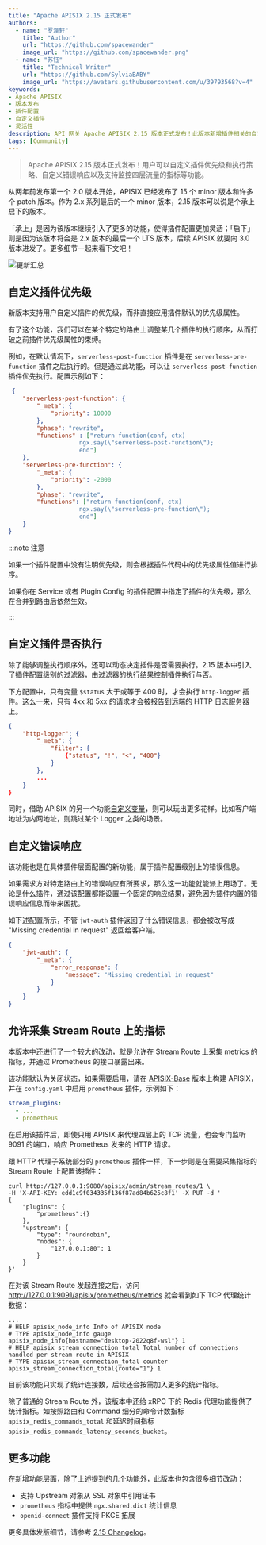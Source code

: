 ```yaml
---
title: "Apache APISIX 2.15 正式发布"
authors:
  - name: "罗泽轩"
    title: "Author"
    url: "https://github.com/spacewander"
    image_url: "https://github.com/spacewander.png"
  - name: "苏钰"
    title: "Technical Writer"
    url: "https://github.com/SylviaBABY"
    image_url: "https://avatars.githubusercontent.com/u/39793568?v=4"
keywords: 
- Apache APISIX
- 版本发布
- 插件配置
- 自定义插件
- 灵活性
description: API 网关 Apache APISIX 2.15 版本正式发布！此版本新增插件相关的自定义优先级、执行策略、错误响应及支持监控四层流量的指标等功能。
tags: [Community]
---
```


> Apache APISIX 2.15 版本正式发布！用户可以自定义插件优先级和执行策略、自定义错误响应以及支持监控四层流量的指标等功能。

<!--truncate-->

从两年前发布第一个 2.0 版本开始，APISIX 已经发布了 15 个 minor 版本和许多个 patch 版本。作为 2.x 系列最后的一个 minor 版本，2.15 版本可以说是个承上启下的版本。

「承上」是因为该版本继续引入了更多的功能，使得插件配置更加灵活；「启下」则是因为该版本将会是 2.x 版本的最后一个 LTS 版本，后续 APISIX 就要向 3.0 版本进发了。更多细节一起来看下文吧！

![更新汇总](https://static.apiseven.com/2022/blog/0729/blog-1.png)

## 自定义插件优先级

新版本支持用户自定义插件的优先级，而非直接应用插件默认的优先级属性。

有了这个功能，我们可以在某个特定的路由上调整某几个插件的执行顺序，从而打破之前插件优先级属性的束缚。

例如，在默认情况下，`serverless-post-function` 插件是在 `serverless-pre-function` 插件之后执行的。但是通过此功能，可以让 `serverless-post-function` 插件优先执行。配置示例如下：

```json
 {
    "serverless-post-function": {
        "_meta": {
            "priority": 10000
        },
        "phase": "rewrite",
        "functions" : ["return function(conf, ctx)
                    ngx.say(\"serverless-post-function\");
                    end"]
    },
    "serverless-pre-function": {
        "_meta": {
            "priority": -2000
        },
        "phase": "rewrite",
        "functions": ["return function(conf, ctx)
                    ngx.say(\"serverless-pre-function\");
                    end"]
    }
}
```

:::note 注意

如果一个插件配置中没有注明优先级，则会根据插件代码中的优先级属性值进行排序。

如果你在 Service 或者 Plugin Config 的插件配置中指定了插件的优先级，那么在合并到路由后依然生效。

:::

## 自定义插件是否执行

除了能够调整执行顺序外，还可以动态决定插件是否需要执行。2.15 版本中引入了插件配置级别的过滤器，由过滤器的执行结果控制插件执行与否。

下方配置中，只有变量 `$status` 大于或等于 400 时，才会执行 `http-logger` 插件。这么一来，只有 4xx 和 5xx 的请求才会被报告到远端的 HTTP 日志服务器上。

```json
{
    "http-logger": {
        "_meta": {
            "filter": {
                {"status", "!", "<", "400"}
            }
        },
        ...
    }
}
```

同时，借助 APISIX 的另一个功能[自定义变量](https://apisix.apache.org/zh/docs/apisix/next/plugin-develop/#%E6%B3%A8%E5%86%8C%E8%87%AA%E5%AE%9A%E4%B9%89%E5%8F%98%E9%87%8F)，则可以玩出更多花样。比如客户端地址为内网地址，则跳过某个 Logger 之类的场景。

## 自定义错误响应

该功能也是在具体插件层面配置的新功能，属于插件配置级别上的错误信息。

如果需求方对特定路由上的错误响应有所要求，那么这一功能就能派上用场了。无论是什么插件，通过该配置都能设置一个固定的响应结果，避免因为插件内置的错误响应信息而带来困扰。

如下述配置所示，不管 `jwt-auth` 插件返回了什么错误信息，都会被改写成 "Missing credential in request" 返回给客户端。

```json
{
    "jwt-auth": {
        "_meta": {
            "error_response": {
                "message": "Missing credential in request"
            }
        }
    }
}
```

## 允许采集 Stream Route 上的指标

本版本中还进行了一个较大的改动，就是允许在 Stream Route 上采集 metrics 的指标，并通过 Prometheus 的接口暴露出来。

该功能默认为关闭状态，如果需要启用，请在 [APISIX-Base](https://apisix.apache.org/zh/docs/apisix/FAQ/#%E5%A6%82%E4%BD%95%E6%9E%84%E5%BB%BA-apisix-base-%E7%8E%AF%E5%A2%83) 版本上构建 APISIX，并在 `config.yaml` 中启用 `prometheus` 插件，示例如下：

```yaml  title="./conf/config.yaml"
stream_plugins:
  - ...
  - prometheus
```

在启用该插件后，即使只用 APISIX 来代理四层上的 TCP 流量，也会专门监听 9091 的端口，响应 Prometheus 发来的 HTTP 请求。

跟 HTTP 代理子系统部分的 `prometheus` 插件一样，下一步则是在需要采集指标的 Stream Route 上配置该插件：

```shell
curl http://127.0.0.1:9080/apisix/admin/stream_routes/1 \
-H 'X-API-KEY: edd1c9f034335f136f87ad84b625c8f1' -X PUT -d '
{
    "plugins": {
        "prometheus":{}
    },
    "upstream": {
        "type": "roundrobin",
        "nodes": {
            "127.0.0.1:80": 1
        }
    }
}'
```

在对该 Stream Route 发起连接之后，访问 http://127.0.0.1:9091/apisix/prometheus/metrics 就会看到如下 TCP 代理统计数据：

```shell
...
# HELP apisix_node_info Info of APISIX node
# TYPE apisix_node_info gauge
apisix_node_info{hostname="desktop-2022q8f-wsl"} 1
# HELP apisix_stream_connection_total Total number of connections handled per stream route in APISIX
# TYPE apisix_stream_connection_total counter
apisix_stream_connection_total{route="1"} 1
```

目前该功能只实现了统计连接数，后续还会按需加入更多的统计指标。

除了普通的 Stream Route 外，该版本中还给 xRPC 下的 Redis 代理功能提供了统计指标。如按照路由和 Command 细分的命令计数指标 `apisix_redis_commands_total` 和延迟时间指标 `apisix_redis_commands_latency_seconds_bucket`。

## 更多功能

在新增功能层面，除了上述提到的几个功能外，此版本也包含很多细节改动：

* 支持 Upstream 对象从 SSL 对象中引用证书
* `prometheus` 指标中提供 `ngx.shared.dict` 统计信息
* `openid-connect` 插件支持 PKCE 拓展

更多具体发版细节，请参考 [2.15 Changelog](https://github.com/apache/apisix/blob/release/2.15/docs/zh/latest/CHANGELOG.md#2150)。
